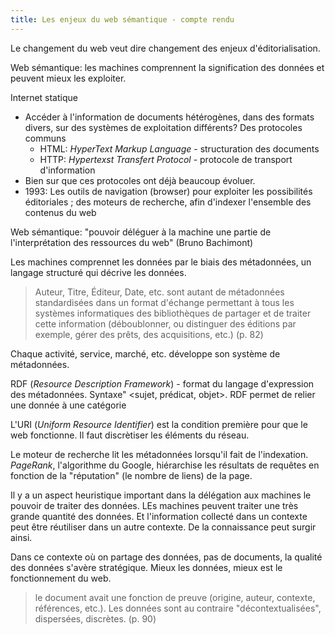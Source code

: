 ```yaml
---
title: Les enjeux du web sémantique - compte rendu
--- 
```


Le changement du web veut dire changement des enjeux d'éditorialisation. 

Web sémantique: les machines comprennent la signification des données et peuvent mieux les exploiter. 

Internet statique
- Accéder à l'information de documents hétérogènes, dans des formats divers, sur des systèmes de exploitation différents? Des protocoles communs 
    - HTML: *HyperText Markup Language* - structuration des documents 
    - HTTP: *Hypertexst Transfert Protocol* - protocole de transport d'information
- Bien sur que ces protocoles ont déjà beaucoup évoluer.     
- 1993: Les outils de navigation (browser) pour exploiter les possibilités éditoriales ; des moteurs de recherche, afin d'indexer l'ensemble des contenus du web

Web sémantique: "pouvoir déléguer à la machine une partie de l'interprétation des ressources du web" (Bruno Bachimont)

Les machines comprennet les données par le biais des métadonnées, un langage structuré qui décrive les données. 

> Auteur, Titre, Éditeur, Date, etc. sont autant de métadonnées standardisées dans un format d'échange permettant à tous les systèmes informatiques des bibliothèques de partager et de traiter cette information (déboublonner, ou distinguer des éditions par exemple, gérer des prêts, des acquisitions, etc.) (p. 82)

Chaque activité, service, marché, etc. développe son système de métadonnées. 

RDF (*Resource Description Framework*) - format du langage d'expression des métadonnées. Syntaxe" <sujet, prédicat, objet>. RDF permet de relier une donnée à une catégorie

L'URI (*Uniform Resource Identifier*) est la condition première pour que le web fonctionne. Il faut discrètiser les éléments du réseau. 

Le moteur de recherche lit les métadonnées lorsqu'il fait de l'indexation. *PageRank*, l'algorithme du Google, hiérarchise les résultats de requêtes en fonction de la "réputation" (le nombre de liens) de la page. 

Il y a un aspect heuristique important dans la délégation aux machines le pouvoir de traiter des données. LEs machines peuvent traiter une très grande quantité des données. Et l'information collecté dans un contexte peut être réutiliser dans un autre contexte. De la connaissance peut surgir ainsi. 

Dans ce contexte où on partage des données, pas de documents, la qualité des données s'avère stratégique. Mieux les données, mieux est le fonctionnement du web. 

> le document avait une fonction de preuve (origine, auteur, contexte, références, etc.). Les données sont au contraire "décontextualisées", dispersées, discrètes. (p. 90)
